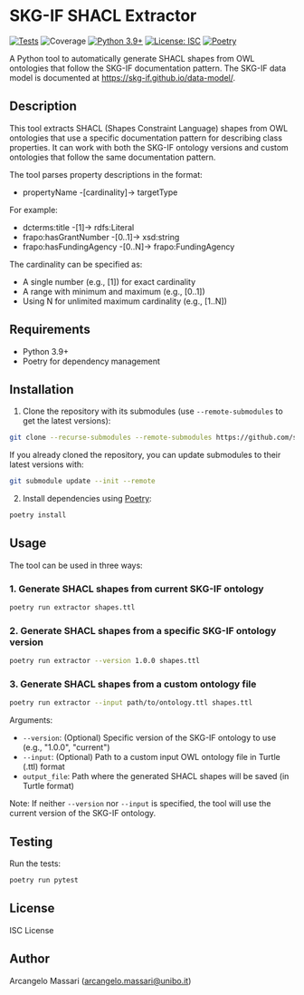 # SKG-IF SHACL Extractor

[![Tests](https://github.com/skg-if/shacl-extractor/actions/workflows/tests.yml/badge.svg)](https://github.com/skg-if/shacl-extractor/actions/workflows/tests.yml)
![Coverage](https://byob.yarr.is/arcangelo7/badges/skg-if-shacl-extractor_coverage)
[![Python 3.9+](https://img.shields.io/badge/python-3.9+-blue.svg)](https://www.python.org/downloads/)
[![License: ISC](https://img.shields.io/badge/License-ISC-blue.svg)](https://opensource.org/licenses/ISC)
[![Poetry](https://img.shields.io/endpoint?url=https://python-poetry.org/badge/v0.json)](https://python-poetry.org/)

A Python tool to automatically generate SHACL shapes from OWL ontologies that follow the SKG-IF documentation pattern. The SKG-IF data model is documented at https://skg-if.github.io/data-model/.

## Description

This tool extracts SHACL (Shapes Constraint Language) shapes from OWL ontologies that use a specific documentation pattern for describing class properties. It can work with both the SKG-IF ontology versions and custom ontologies that follow the same documentation pattern.

The tool parses property descriptions in the format:

- propertyName -[cardinality]-> targetType

For example:

- dcterms:title -[1]-> rdfs:Literal
- frapo:hasGrantNumber -[0..1]-> xsd:string
- frapo:hasFundingAgency -[0..N]-> frapo:FundingAgency

The cardinality can be specified as:

- A single number (e.g., [1]) for exact cardinality
- A range with minimum and maximum (e.g., [0..1])
- Using N for unlimited maximum cardinality (e.g., [1..N])

## Requirements

- Python 3.9+
- Poetry for dependency management

## Installation

1. Clone the repository with its submodules (use `--remote-submodules` to get the latest versions):

```bash
git clone --recurse-submodules --remote-submodules https://github.com/skg-if/shacl-extractor.git
```

If you already cloned the repository, you can update submodules to their latest versions with:

```bash
git submodule update --init --remote
```

2. Install dependencies using [Poetry](https://python-poetry.org/):

```bash
poetry install
```

## Usage

The tool can be used in three ways:

### 1. Generate SHACL shapes from current SKG-IF ontology

```bash
poetry run extractor shapes.ttl
```

### 2. Generate SHACL shapes from a specific SKG-IF ontology version

```bash
poetry run extractor --version 1.0.0 shapes.ttl
```

### 3. Generate SHACL shapes from a custom ontology file

```bash
poetry run extractor --input path/to/ontology.ttl shapes.ttl
```

Arguments:

- `--version`: (Optional) Specific version of the SKG-IF ontology to use (e.g., "1.0.0", "current")
- `--input`: (Optional) Path to a custom input OWL ontology file in Turtle (.ttl) format
- `output_file`: Path where the generated SHACL shapes will be saved (in Turtle format)

Note: If neither `--version` nor `--input` is specified, the tool will use the current version of the SKG-IF ontology.

## Testing

Run the tests:

```bash
poetry run pytest
```

## License

ISC License

## Author

Arcangelo Massari (arcangelo.massari@unibo.it)

